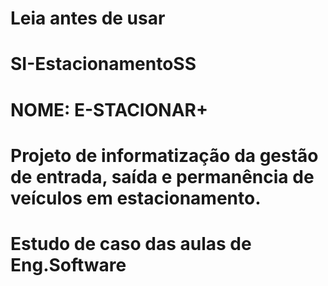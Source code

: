 # Leia antes de usar
# SI-EstacionamentoSS
# NOME: E-STACIONAR+
# Projeto de informatização da gestão de entrada, saída e permanência de veículos em estacionamento.
# Estudo de caso das aulas de Eng.Software
